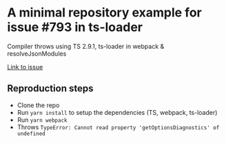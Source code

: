 # A minimal repository example for issue #793 in ts-loader

Compiler throws using TS 2.9.1, ts-loader in webpack & resolveJsonModules

[Link to issue](https://github.com/TypeStrong/ts-loader/issues/793)

## Reproduction steps

- Clone the repo
- Run `yarn install` to setup the dependencies (TS, webpack, ts-loader)
- Run `yarn webpack`
- Throws `TypeError: Cannot read property 'getOptionsDiagnostics' of undefined`
